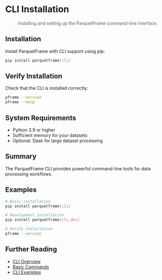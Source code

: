 # CLI Installation

> Installing and setting up the ParquetFrame command-line interface.

## Installation

Install ParquetFrame with CLI support using pip:

```bash
pip install parquetframe[cli]
```

## Verify Installation

Check that the CLI is installed correctly:

```bash
pframe --version
pframe --help
```

## System Requirements

- Python 3.9 or higher
- Sufficient memory for your datasets
- Optional: Dask for large dataset processing

## Summary

The ParquetFrame CLI provides powerful command-line tools for data processing workflows.

## Examples

```bash
# Basic installation
pip install parquetframe[cli]

# Development installation
pip install parquetframe[cli,dev]

# Verify installation
pframe --version
```

## Further Reading

- [CLI Overview](index.md)
- [Basic Commands](commands.md)
- [CLI Examples](examples.md)